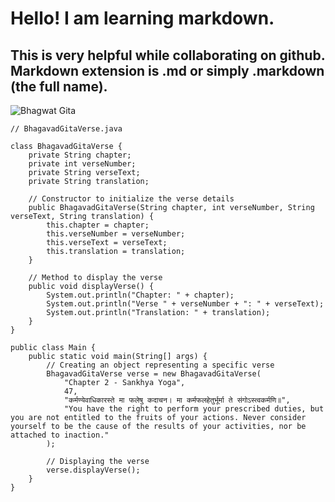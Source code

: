 # Hello! I am learning markdown. 
## This is very helpful while collaborating on github. Markdown extension is .md or simply .markdown (the full name).

![Bhagwat Gita](https://github.com/user-attachments/assets/7a980269-ecdc-4c4d-bda9-1a7a7e26a6e2)


```
// BhagavadGitaVerse.java

class BhagavadGitaVerse {
    private String chapter;
    private int verseNumber;
    private String verseText;
    private String translation;

    // Constructor to initialize the verse details
    public BhagavadGitaVerse(String chapter, int verseNumber, String verseText, String translation) {
        this.chapter = chapter;
        this.verseNumber = verseNumber;
        this.verseText = verseText;
        this.translation = translation;
    }

    // Method to display the verse
    public void displayVerse() {
        System.out.println("Chapter: " + chapter);
        System.out.println("Verse " + verseNumber + ": " + verseText);
        System.out.println("Translation: " + translation);
    }
}

public class Main {
    public static void main(String[] args) {
        // Creating an object representing a specific verse
        BhagavadGitaVerse verse = new BhagavadGitaVerse(
            "Chapter 2 - Sankhya Yoga",
            47,
            "कर्मण्येवाधिकारस्ते मा फलेषु कदाचन। मा कर्मफलहेतुर्भूर्मा ते संगोऽस्त्वकर्मणि॥",
            "You have the right to perform your prescribed duties, but you are not entitled to the fruits of your actions. Never consider yourself to be the cause of the results of your activities, nor be attached to inaction."
        );

        // Displaying the verse
        verse.displayVerse();
    }
}

```
